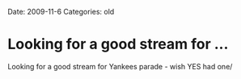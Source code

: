 Date: 2009-11-6
Categories: old

# Looking for a good stream for ...

Looking for a good stream for Yankees parade - wish YES had one/
